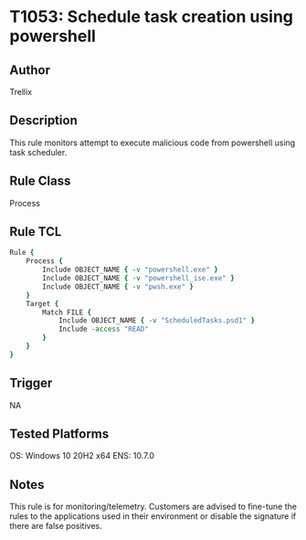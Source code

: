 # T1053: Schedule task creation using powershell

## Author
Trellix

## Description
This rule monitors attempt to execute malicious code from powershell using task scheduler.

## Rule Class 
Process

## Rule TCL
```tcl
Rule {
    Process {
        Include OBJECT_NAME { -v "powershell.exe" }
        Include OBJECT_NAME { -v "powershell_ise.exe" }
        Include OBJECT_NAME { -v "pwsh.exe" }
    }
    Target {
        Match FILE {
            Include OBJECT_NAME { -v "ScheduledTasks.psd1" }
            Include -access "READ"
        }
    }
}
```

## Trigger
NA

## Tested Platforms
OS: Windows 10 20H2 x64
ENS: 10.7.0

## Notes
This rule is for monitoring/telemetry. Customers are advised to fine-tune the rules to the applications used in their environment or disable the signature if there are false positives.
